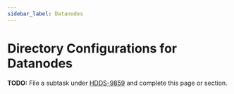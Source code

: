 ```yaml
---
sidebar_label: Datanodes
---
```


# Directory Configurations for Datanodes

**TODO:** File a subtask under [HDDS-9859](https://issues.apache.org/jira/browse/HDDS-9859) and complete this page or section.

